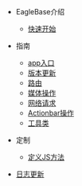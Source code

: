 * EagleBase介绍

  * [快速开始](quickstart.md)

* 指南

  * [app入口](app-entry.md)
  * [版本更新](version-update.md)
  * [路由](router.md)
  * [媒体操作](media.md)
  * [网络请求](net.md)
  * [Actionbar操作](actionbar.md)
  * [工具类](utils.md)
  <!-- * [社交分享](cdn.md) -->
  <!-- * [地图定位](pwa.md) -->

* 定制

  * [定义JS方法](custom.md)

<!-- * [注意事项](awesome.md) -->
* [日志更新](changelog.md)
